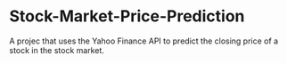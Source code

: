 # Stock-Market-Price-Prediction
A projec that uses the Yahoo Finance API to predict the closing price of a stock in the stock market.

